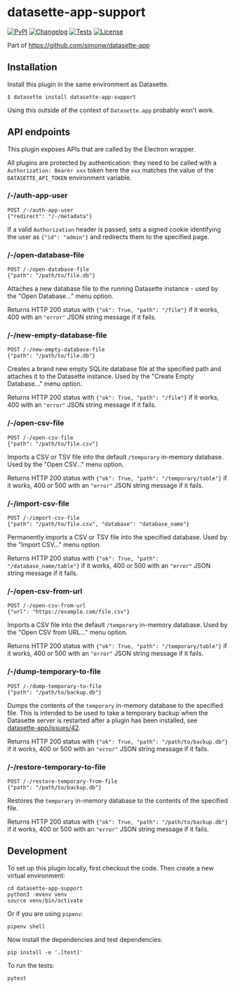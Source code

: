 # datasette-app-support

[![PyPI](https://img.shields.io/pypi/v/datasette-app-support.svg)](https://pypi.org/project/datasette-app-support/)
[![Changelog](https://img.shields.io/github/v/release/simonw/datasette-app-support?include_prereleases&label=changelog)](https://github.com/simonw/datasette-app-support/releases)
[![Tests](https://github.com/simonw/datasette-app-support/workflows/Test/badge.svg)](https://github.com/simonw/datasette-app-support/actions?query=workflow%3ATest)
[![License](https://img.shields.io/badge/license-Apache%202.0-blue.svg)](https://github.com/simonw/datasette-app-support/blob/main/LICENSE)

Part of https://github.com/simonw/datasette-app

## Installation

Install this plugin in the same environment as Datasette.

    $ datasette install datasette-app-support

Using this outside of the context of `Datasette.app` probably won't work.

## API endpoints

This plugin exposes APIs that are called by the Electron wrapper.

All plugins are protected by authentication: they need to be called with a `Authorization: Bearer xxx` token here the `xxx` matches the value of the `DATASETTE_API_TOKEN` environment variable.

### /-/auth-app-user

```
POST /-/auth-app-user
{"redirect": "/-/metadata"}
```
If a valid `Authorization` header is passed, sets a signed cookie identifying the user as `{"id": "admin"}` and redirects them to the specified page.

### /-/open-database-file

```
POST /-/open-database-file
{"path": "/path/to/file.db"}
```
Attaches a new database file to the running Datasette instance - used by the "Open Database..." menu option.

Returns HTTP 200 status with `{"ok": True, "path": "/file"}` if it works, 400 with an `"error"` JSON string message if it fails.

### /-/new-empty-database-file

```
POST /-/new-empty-database-file
{"path": "/path/to/file.db"}
```
Creates a brand new empty SQLite database file at the specified path and attaches it to the Datasette instance. Used by the "Create Empty Database..." menu option.

Returns HTTP 200 status with `{"ok": True, "path": "/file"}` if it works, 400 with an `"error"` JSON string message if it fails.

### /-/open-csv-file

```
POST /-/open-csv-file
{"path": "/path/to/file.csv"}
```
Imports a CSV or TSV file into the default `/temporary` in-memory database. Used by the "Open CSV..." menu option.

Returns HTTP 200 status with `{"ok": True, "path": "/temporary/table"}` if it works, 400 or 500 with an `"error"` JSON string message if it fails.

### /-/import-csv-file

```
POST /-/import-csv-file
{"path": "/path/to/file.csv", "database": "database_name"}
```
Permanently imports a CSV or TSV file into the specified database. Used by the "Import CSV..." menu option.

Returns HTTP 200 status with `{"ok": True, "path": "/database_name/table"}` if it works, 400 or 500 with an `"error"` JSON string message if it fails.

### /-/open-csv-from-url

```
POST /-/open-csv-from-url
{"url": "https://example.com/file.csv"}
```
Imports a CSV file into the default `/temporary` in-memory database. Used by the "Open CSV from URL..." menu option.

Returns HTTP 200 status with `{"ok": True, "path": "/temporary/table"}` if it works, 400 or 500 with an `"error"` JSON string message if it fails.

### /-/dump-temporary-to-file

```
POST /-/dump-temporary-to-file
{"path": "/path/to/backup.db"}
```
Dumps the contents of the `temporary` in-memory database to the specified file. This is intended to be used to take a temporary backup when the Datasette server is restarted after a plugin has been installed, see [datasette-app/issues/42](https://github.com/simonw/datasette-app/issues/42).

Returns HTTP 200 status with `{"ok": True, "path": "/path/to/backup.db"}` if it works, 400 or 500 with an `"error"` JSON string message if it fails.

### /-/restore-temporary-to-file

```
POST /-/restore-temporary-from-file
{"path": "/path/to/backup.db"}
```
Restores the `temporary` in-memory database to the contents of the specified file.

Returns HTTP 200 status with `{"ok": True, "path": "/path/to/backup.db"}` if it works, 400 or 500 with an `"error"` JSON string message if it fails.

## Development

To set up this plugin locally, first checkout the code. Then create a new virtual environment:

    cd datasette-app-support
    python3 -mvenv venv
    source venv/bin/activate

Or if you are using `pipenv`:

    pipenv shell

Now install the dependencies and test dependencies:

    pip install -e '.[test]'

To run the tests:

    pytest
